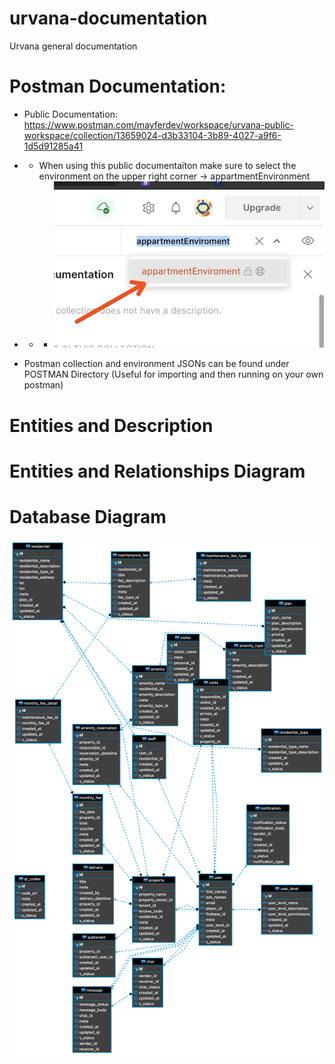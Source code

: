 # urvana-documentation
Urvana general documentation

# Postman  Documentation:
- Public Documentation: https://www.postman.com/mayferdev/workspace/urvana-public-workspace/collection/13659024-d3b33104-3b89-4027-a9f6-1d5d91285a41
- - When using this public documentaiton make sure to select the environment on the upper right corner -> appartmentEnvironment
- - - ![alt text](https://github.com/mayferdev/urvana-documentation/blob/main/assets/postman.jpg?raw=true)

- Postman collection and environment JSONs can be found under POSTMAN Directory (Useful for importing and then running on your own postman)

# Entities and Description

# Entities and Relationships Diagram

# Database Diagram
![alt text](https://github.com/mayferdev/urvana-documentation/blob/main/assets/DIAGRAM.png?raw=true)
